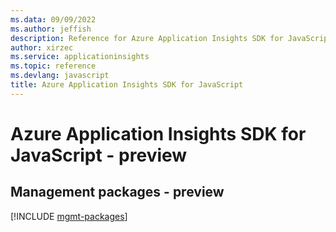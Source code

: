 ```yaml
---
ms.data: 09/09/2022
ms.author: jeffish
description: Reference for Azure Application Insights SDK for JavaScript
author: xirzec
ms.service: applicationinsights
ms.topic: reference
ms.devlang: javascript
title: Azure Application Insights SDK for JavaScript
---
```

# Azure Application Insights SDK for JavaScript - preview

## Management packages - preview
[!INCLUDE [mgmt-packages](application-insights-mgmt-index.md)]
